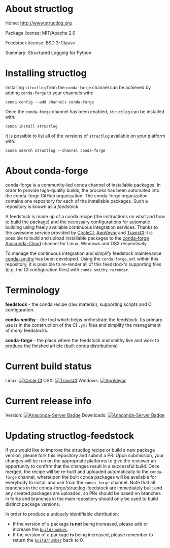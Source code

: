 About structlog
===============

Home: http://www.structlog.org

Package license: MIT/Apache 2.0

Feedstock license: BSD 3-Clause

Summary: Structured Logging for Python



Installing structlog
====================

Installing `structlog` from the `conda-forge` channel can be achieved by adding `conda-forge` to your channels with:

```
conda config --add channels conda-forge
```

Once the `conda-forge` channel has been enabled, `structlog` can be installed with:

```
conda install structlog
```

It is possible to list all of the versions of `structlog` available on your platform with:

```
conda search structlog --channel conda-forge
```



About conda-forge
=================

conda-forge is a community-led conda channel of installable packages.
In order to provide high-quality builds, the process has been automated into the
conda-forge GitHub organization. The conda-forge organization contains one repository
for each of the installable packages. Such a repository is known as a *feedstock*.

A feedstock is made up of a conda recipe (the instructions on what and how to build
the package) and the necessary configurations for automatic building using freely
available continuous integration services. Thanks to the awesome service provided by
[CircleCI](https://circleci.com/), [AppVeyor](http://www.appveyor.com/)
and [TravisCI](https://travis-ci.org/) it is possible to build and upload installable
packages to the [conda-forge](https://anaconda.org/conda-forge)
[Anaconda-Cloud](http://docs.anaconda.org/) channel for Linux, Windows and OSX respectively.

To manage the continuous integration and simplify feedstock maintenance
[conda-smithy](http://github.com/conda-forge/conda-smithy) has been developed.
Using the ``conda-forge.yml`` within this repository, it is possible to re-render all of
this feedstock's supporting files (e.g. the CI configuration files) with ``conda smithy rerender``.


Terminology
===========

**feedstock** - the conda recipe (raw material), supporting scripts and CI configuration.

**conda-smithy** - the tool which helps orchestrate the feedstock.
                   Its primary use is in the construction of the CI ``.yml`` files
                   and simplify the management of *many* feedstocks.

**conda-forge** - the place where the feedstock and smithy live and work to
                  produce the finished article (built conda distributions)

Current build status
====================

Linux: [![Circle CI](https://circleci.com/gh/conda-forge/structlog-feedstock.svg?style=shield)](https://circleci.com/gh/conda-forge/structlog-feedstock)
OSX: [![TravisCI](https://travis-ci.org/conda-forge/structlog-feedstock.svg?branch=master)](https://travis-ci.org/conda-forge/structlog-feedstock)
Windows: [![AppVeyor](https://ci.appveyor.com/api/projects/status/github/conda-forge/structlog-feedstock?svg=True)](https://ci.appveyor.com/project/conda-forge/structlog-feedstock/branch/master)

Current release info
====================
Version: [![Anaconda-Server Badge](https://anaconda.org/conda-forge/structlog/badges/version.svg)](https://anaconda.org/conda-forge/structlog)
Downloads: [![Anaconda-Server Badge](https://anaconda.org/conda-forge/structlog/badges/downloads.svg)](https://anaconda.org/conda-forge/structlog)


Updating structlog-feedstock
============================

If you would like to improve the structlog recipe or build a new
package version, please fork this repository and submit a PR. Upon submission,
your changes will be run on the appropriate platforms to give the reviewer an
opportunity to confirm that the changes result in a successful build. Once
merged, the recipe will be re-built and uploaded automatically to the
`conda-forge` channel, whereupon the built conda packages will be available for
everybody to install and use from the `conda-forge` channel.
Note that all branches in the conda-forge/structlog-feedstock are
immediately built and any created packages are uploaded, so PRs should be based
on branches in forks and branches in the main repository should only be used to
build distinct package versions.

In order to produce a uniquely identifiable distribution:
 * If the version of a package **is not** being increased, please add or increase
   the [``build/number``](http://conda.pydata.org/docs/building/meta-yaml.html#build-number-and-string).
 * If the version of a package **is** being increased, please remember to return
   the [``build/number``](http://conda.pydata.org/docs/building/meta-yaml.html#build-number-and-string)
   back to 0.
